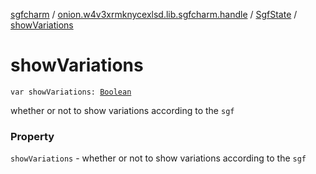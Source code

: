 [sgfcharm](../../index.md) / [onion.w4v3xrmknycexlsd.lib.sgfcharm.handle](../index.md) / [SgfState](index.md) / [showVariations](./show-variations.md)

# showVariations

`var showVariations: `[`Boolean`](https://kotlinlang.org/api/latest/jvm/stdlib/kotlin/-boolean/index.html)

whether or not to show variations according to the `sgf`

### Property

`showVariations` - whether or not to show variations according to the `sgf`